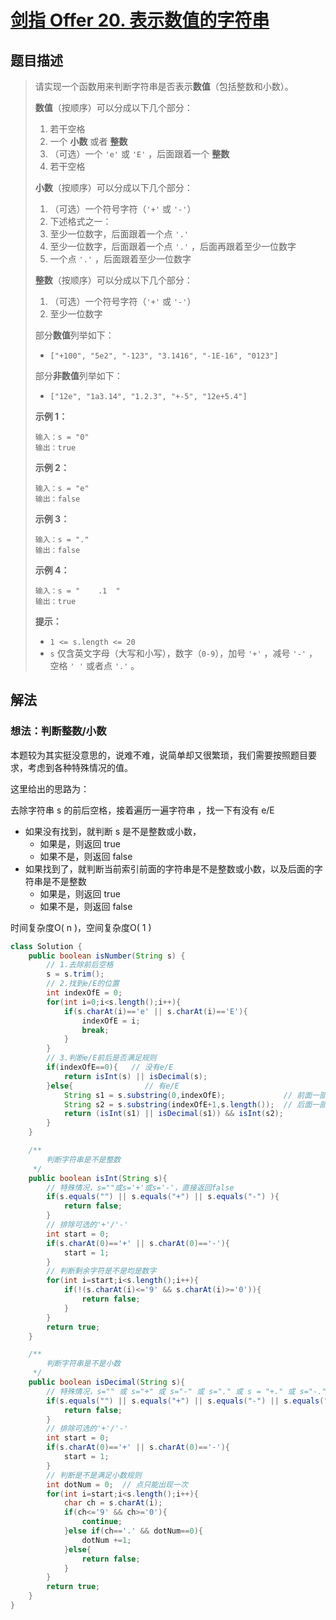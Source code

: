 # [剑指 Offer 20. 表示数值的字符串](https://leetcode-cn.com/problems/biao-shi-shu-zhi-de-zi-fu-chuan-lcof/)

## 题目描述

>请实现一个函数用来判断字符串是否表示**数值**（包括整数和小数）。
>
>**数值**（按顺序）可以分成以下几个部分：
>
>1. 若干空格
>2. 一个 **小数** 或者 **整数**
>3. （可选）一个 `'e'` 或 `'E'` ，后面跟着一个 **整数**
>4. 若干空格
>
>**小数**（按顺序）可以分成以下几个部分：
>
>1. （可选）一个符号字符（`'+'` 或 `'-'`）
>2. 下述格式之一：
>   1. 至少一位数字，后面跟着一个点 `'.'`
>   2. 至少一位数字，后面跟着一个点 `'.'` ，后面再跟着至少一位数字
>   3. 一个点 `'.'` ，后面跟着至少一位数字
>
>**整数**（按顺序）可以分成以下几个部分：
>
>1. （可选）一个符号字符（`'+'` 或 `'-'`）
>2. 至少一位数字
>
>部分**数值**列举如下：
>
>- `["+100", "5e2", "-123", "3.1416", "-1E-16", "0123"]`
>
>部分**非数值**列举如下：
>
>- `["12e", "1a3.14", "1.2.3", "+-5", "12e+5.4"]`
>
>**示例 1：**
>
>```
>输入：s = "0"
>输出：true
>```
>
>**示例 2：**
>
>```
>输入：s = "e"
>输出：false
>```
>
>**示例 3：**
>
>```
>输入：s = "."
>输出：false
>```
>
>**示例 4：**
>
>```
>输入：s = "    .1  "
>输出：true
>```
>
>**提示：**
>
>- `1 <= s.length <= 20`
>- `s` 仅含英文字母（大写和小写），数字（`0-9`），加号 `'+'` ，减号 `'-'` ，空格 `' '` 或者点 `'.'` 。

## 解法

### 想法：判断整数/小数

本题较为其实挺没意思的，说难不难，说简单却又很繁琐，我们需要按照题目要求，考虑到各种特殊情况的值。

这里给出的思路为：

去除字符串 s 的前后空格，接着遍历一遍字符串  ，找一下有没有 e/E

- 如果没有找到，就判断 s 是不是整数或小数，
  - 如果是，则返回 true
  - 如果不是，则返回 false
- 如果找到了，就判断当前索引前面的字符串是不是整数或小数，以及后面的字符串是不是整数
  - 如果是，则返回 true
  - 如果不是，则返回 false

时间复杂度O( n )，空间复杂度O( 1 )

~~~java
class Solution {
    public boolean isNumber(String s) {
        // 1.去除前后空格
        s = s.trim(); 
        // 2.找到e/E的位置
        int indexOfE = 0;
        for(int i=0;i<s.length();i++){
            if(s.charAt(i)=='e' || s.charAt(i)=='E'){
                indexOfE = i;
                break;
            }
        }
        // 3.判断e/E前后是否满足规则
        if(indexOfE==0){   // 没有e/E
            return isInt(s) || isDecimal(s);
        }else{                // 有e/E
            String s1 = s.substring(0,indexOfE);             // 前面一部分
            String s2 = s.substring(indexOfE+1,s.length());  // 后面一部分
            return (isInt(s1) || isDecimal(s1)) && isInt(s2);
        }
    }

    /**
        判断字符串是不是整数
     */
    public boolean isInt(String s){
        // 特殊情况，s=""或s='+'或s='-'，直接返回false
        if(s.equals("") || s.equals("+") || s.equals("-") ){
            return false;
        }
        // 排除可选的'+'/'-'
        int start = 0;
        if(s.charAt(0)=='+' || s.charAt(0)=='-'){
            start = 1;
        }
        // 判断剩余字符是不是均是数字
        for(int i=start;i<s.length();i++){
            if(!(s.charAt(i)<='9' && s.charAt(i)>='0')){
                return false;
            }
        }
        return true;
    }

    /**
        判断字符串是不是小数
     */
    public boolean isDecimal(String s){
        // 特殊情况，s="" 或 s="+" 或 s="-" 或 s="." 或 s = "+." 或 s="-."，直接返回false
        if(s.equals("") || s.equals("+") || s.equals("-") || s.equals(".") || s.equals("+.") || s.equals("-.")){
            return false;
        }
        // 排除可选的'+'/'-'
        int start = 0;
        if(s.charAt(0)=='+' || s.charAt(0)=='-'){
            start = 1;
        }
        // 判断是不是满足小数规则
        int dotNum = 0;  // 点只能出现一次
        for(int i=start;i<s.length();i++){
            char ch = s.charAt(i);
            if(ch<='9' && ch>='0'){
                continue;
            }else if(ch=='.' && dotNum==0){
                dotNum +=1;
            }else{
                return false;
            }
        }
        return true; 
    }
}
~~~







